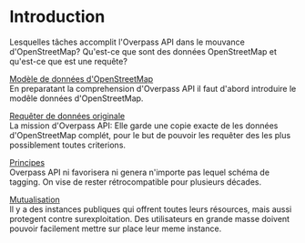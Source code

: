 Introduction
============

Lesquelles tâches accomplit l'Overpass API dans le mouvance d'OpenStreetMap?
Qu'est-ce que sont des données OpenStreetMap et qu'est-ce que est une requête?

[Modèle de données d'OpenStreetMap](osm_data_model.md)  
En preparatant la comprehension d'Overpass API
il faut d'abord introduire le modêle données d'OpenStreetMap.

[Requêter de données originale](mission.md)  
La mission d'Overpass API:
Elle garde une copie exacte de les données d'OpenStreetMap complét,
pour le but de pouvoir les requêter des les plus possiblement toutes criterions.

[Principes](assertions.md)  
Overpass API ni favorisera ni genera n'importe pas lequel schéma de tagging.
On vise de rester rétrocompatible pour plusieurs décades.

[Mutualisation](commons.md)  
Il y a des instances publiques qui offrent toutes leurs résources,
mais aussi protegent contre surexploitation.
Des utilisateurs en grande masse doivent pouvoir facilement mettre sur place leur meme instance.
